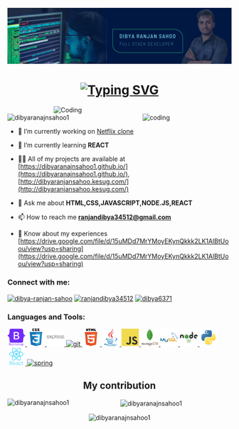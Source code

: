 ![logo](https://github.com/dibyaranajnsahoo1/dibyaranajnsahoo1/blob/main/Blue%20And%20Green%20Professional%20Technology%20LinkedIn%20Banner%20(1).png)
<h1 align="center"><a href="https://git.io/typing-svg"><img src="https://readme-typing-svg.demolab.com?font=Fira+Code&pause=900&background=FF092400&center=true&vCenter=true&width=435&lines=A+passionate+Full+Stack+Developer;Hi+%F0%9F%91%8B%2C+I'm+Dibya+Ranjan+Sahoo" alt="Typing SVG" /></a></h1>

<img align="right" alt="Coding" width="400" src="https://media.tenor.com/rePDfDWO3XoAAAAd/hacking.gif">
<!-- <img align="right" alt="coding" width="400" src="https://media2.giphy.com/media/qgQUggAC3Pfv687qPC/200.webp?cid=ecf05e47bl3pm36wop7i1mq65xv7bfbqnxxh3bnkbjz0jwlj&rid=200.webp&ct=g"> -->
<img align="right" alt="coding" width="200" src="https://media0.giphy.com/media/bAQH7WXKqtIBrPs7sR/200w.webp?cid=ecf05e47qbv40f5wwy9lgbyodhnx0gg64w2vvw44qfx2hax0&rid=200w.webp&ct=g">

<p align="left"> <img src="https://komarev.com/ghpvc/?username=dibyaranajnsahoo1&label=Profile%20views&color=0e75b6&style=flat" alt="dibyaranajnsahoo1" /> </p>

- 🔭 I’m currently working on [Netflix clone](https://github.com/dibyaranajnsahoo1/Netflix-clone)

- 🌱 I’m currently learning **REACT**

- 👨‍💻 All of my projects are available at [https://dibyaranajnsahoo1.github.io/](https://dibyaranajnsahoo1.github.io/),    [http://dibyaranjansahoo.kesug.com/](http://dibyaranjansahoo.kesug.com/)

- 💬 Ask me about **HTML,CSS,JAVASCRIPT,NODE.JS,REACT**

- 📫 How to reach me **ranjandibya34512@gmail.com**

- 📄 Know about my experiences [https://drive.google.com/file/d/15uMDd7MrYMoyEKynQkkk2LK1AlBtUoou/view?usp=sharing](https://drive.google.com/file/d/15uMDd7MrYMoyEKynQkkk2LK1AlBtUoou/view?usp=sharing)

<h3 align="left">Connect with me:</h3>
<div align="left">
<a href="https://linkedin.com/in/dibya-ranjan-sahoo" target="blank"><img align="center" src="https://raw.githubusercontent.com/rahuldkjain/github-profile-readme-generator/master/src/images/icons/Social/linked-in-alt.svg" alt="dibya-ranjan-sahoo" height="30" width="40" /></a>
<a href="https://www.hackerrank.com/ranjandibya34512" target="blank"><img align="center" src="https://raw.githubusercontent.com/rahuldkjain/github-profile-readme-generator/master/src/images/icons/Social/hackerrank.svg" alt="ranjandibya34512" height="30" width="40" /></a>
<a href="https://www.leetcode.com/dibya6371" target="blank"><img align="center" src="https://raw.githubusercontent.com/rahuldkjain/github-profile-readme-generator/master/src/images/icons/Social/leet-code.svg" alt="dibya6371" height="30" width="40" /></a>
</div>

<h3 align="left">Languages and Tools:</h3>
<p align="left"> <a href="https://getbootstrap.com" target="_blank" rel="noreferrer"> <img src="https://raw.githubusercontent.com/devicons/devicon/master/icons/bootstrap/bootstrap-plain-wordmark.svg" alt="bootstrap" width="40" height="40"/> </a> <a href="https://www.w3schools.com/css/" target="_blank" rel="noreferrer"> <img src="https://raw.githubusercontent.com/devicons/devicon/master/icons/css3/css3-original-wordmark.svg" alt="css3" width="40" height="40"/> </a> <a href="https://expressjs.com" target="_blank" rel="noreferrer"> <img src="https://raw.githubusercontent.com/devicons/devicon/master/icons/express/express-original-wordmark.svg" alt="express" width="40" height="40"/> </a> <a href="https://git-scm.com/" target="_blank" rel="noreferrer"> <img src="https://www.vectorlogo.zone/logos/git-scm/git-scm-icon.svg" alt="git" width="40" height="40"/> </a> <a href="https://www.w3.org/html/" target="_blank" rel="noreferrer"> <img src="https://raw.githubusercontent.com/devicons/devicon/master/icons/html5/html5-original-wordmark.svg" alt="html5" width="40" height="40"/> </a> <a href="https://www.java.com" target="_blank" rel="noreferrer"> <img src="https://raw.githubusercontent.com/devicons/devicon/master/icons/java/java-original.svg" alt="java" width="40" height="40"/> </a> <a href="https://developer.mozilla.org/en-US/docs/Web/JavaScript" target="_blank" rel="noreferrer"> <img src="https://raw.githubusercontent.com/devicons/devicon/master/icons/javascript/javascript-original.svg" alt="javascript" width="40" height="40"/> </a> <a href="https://www.mongodb.com/" target="_blank" rel="noreferrer"> <img src="https://raw.githubusercontent.com/devicons/devicon/master/icons/mongodb/mongodb-original-wordmark.svg" alt="mongodb" width="40" height="40"/> </a> <a href="https://www.mysql.com/" target="_blank" rel="noreferrer"> <img src="https://raw.githubusercontent.com/devicons/devicon/master/icons/mysql/mysql-original-wordmark.svg" alt="mysql" width="40" height="40"/> </a> <a href="https://nodejs.org" target="_blank" rel="noreferrer"> <img src="https://raw.githubusercontent.com/devicons/devicon/master/icons/nodejs/nodejs-original-wordmark.svg" alt="nodejs" width="40" height="40"/> </a> <a href="https://www.python.org" target="_blank" rel="noreferrer"> <img src="https://raw.githubusercontent.com/devicons/devicon/master/icons/python/python-original.svg" alt="python" width="40" height="40"/> </a> <a href="https://reactjs.org/" target="_blank" rel="noreferrer"> <img src="https://raw.githubusercontent.com/devicons/devicon/master/icons/react/react-original-wordmark.svg" alt="react" width="40" height="40"/> </a> <a href="https://spring.io/" target="_blank" rel="noreferrer"> <img src="https://www.vectorlogo.zone/logos/springio/springio-icon.svg" alt="spring" width="40" height="40"/> </a> </p>

<div align="center">
<h2>My contribution </h2>



<p><img align="left" src="https://github-readme-stats.vercel.app/api/top-langs?username=dibyaranajnsahoo1&show_icons=true&locale=en&layout=compact" alt="dibyaranajnsahoo1" /></p>

<p>&nbsp;<img align="center" src="https://github-readme-stats.vercel.app/api?username=dibyaranajnsahoo1&show_icons=true&locale=en" alt="dibyaranajnsahoo1" /></p>

<p><img align="center" src="https://github-readme-streak-stats.herokuapp.com/?user=dibyaranajnsahoo1&" alt="dibyaranajnsahoo1" /></p>
